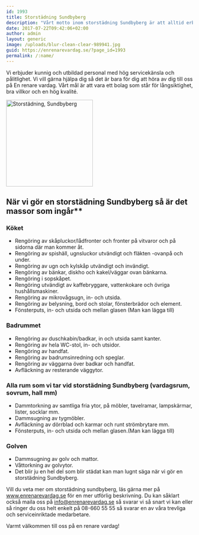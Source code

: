 ```yaml
---
id: 1993
title: Storstädning Sundbyberg
description: "Vårt motto inom storstädning Sundbyberg är att alltid erbjuda hög kvalitativa hushållsnära tjänster med hög renhet och effektivitet samt bra service."
date: 2017-07-22T09:42:06+02:00
author: admin
layout: generic
image: /uploads/blur-clean-clear-989941.jpg
guid: https://enrenarevardag.se/?page_id=1993
permalink: /:name/
---
```

Vi erbjuder kunnig och utbildad personal med hög servicekänsla och pålitlighet. Vi vill gärna hjälpa dig så det är bara för dig att höra av dig till oss på En renare vardag. Vårt mål är att vara ett bolag som står för långsiktighet, bra villkor och en hög kvalité.

[<img class=" wp-image-1994 aligncenter" src="https://enrenarevardag.se/wp-content/uploads/2017/07/Flyttstädning-3-300x300.jpg" alt="Storstädning, Sundbyberg " width="234" height="234" srcset="https://enrenarevardag.se/wp-content/uploads/2017/07/Flyttstädning-3-300x300.jpg 300w, https://enrenarevardag.se/wp-content/uploads/2017/07/Flyttstädning-3-150x150.jpg 150w, https://enrenarevardag.se/wp-content/uploads/2017/07/Flyttstädning-3-125x125.jpg 125w, https://enrenarevardag.se/wp-content/uploads/2017/07/Flyttstädning-3.jpg 450w" sizes="(max-width: 234px) 100vw, 234px" />](https://enrenarevardag.se/pris/) 

## När vi gör en storstädning Sundbyberg så är det massor som ingår** 

### Köket

* Rengöring av skåpluckor/lådfronter och fronter på vitvaror och på sidorna där man kommer åt.  
* Rengöring av spishäll, ugnsluckor utvändigt och fläkten -ovanpå och under.  
* Rengöring av ugn och kylskåp utvändigt och invändigt.  
* Rengöring av bänkar, diskho och kakel/väggar ovan bänkarna.  
* Rengöring i sopskåpet.  
* Rengöring utvändigt av kaffebryggare, vattenkokare och övriga hushållsmaskiner.  
* Rengöring av mikrovågsugn, in- och utsida.  
* Rengöring av belysning, bord och stolar, fönsterbrädor och element.  
* Fönsterputs, in- och utsida och mellan glasen (Man kan lägga till)

### Badrummet

* Rengöring av duschkabin/badkar, in och utsida samt kanter.  
* Rengöring av hela WC-stol, in- och utsidor.  
* Rengöring av handfat.  
* Rengöring av badrumsinredning och speglar.  
* Rengöring av väggarna över badkar och handfat.  
* Avfläckning av resterande väggytor.

### Alla rum som vi tar vid storstädning Sundbyberg (vardagsrum, sovrum, hall mm)

* Dammtorkning av samtliga fria ytor, på möbler, tavelramar, lampskärmar, lister, socklar mm.  
* Dammsugning av tygmöbler.  
* Avfläckning av dörrblad och karmar och runt strömbrytare mm.  
* Fönsterputs, in- och utsida och mellan glasen.(Man kan lägga till)

### Golven
* Dammsugning av golv och mattor.  
* Våttorkning av golvytor.  
* Det blir ju en hel del som blir städat kan man lugnt säga när vi gör en storstädning Sundbyberg.

Vill du veta mer om storstädning sundbyberg, läs gärna mer på www.enrenarevardag.se för en mer utförlig beskrivning. Du kan såklart också maila oss på info@enrenarevardag.se så svarar vi så snart vi kan eller så ringer du oss helt enkelt på 08-660 55 55 så svarar en av våra trevliga och serviceinriktade medarbetare. 

Varmt välkommen till oss på en renare vardag!